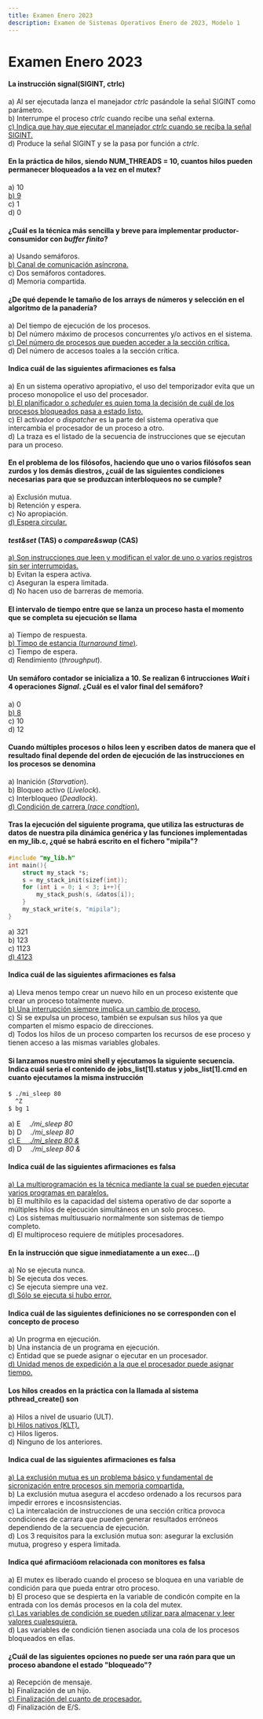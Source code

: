 ```yaml
---
title: Examen Enero 2023
description: Examen de Sistemas Operativos Enero de 2023, Modelo 1
---
```


# Examen Enero 2023

#### La instrucción signal(SIGINT, ctrlc)

a) Al ser ejecutada lanza el manejador *ctrlc* pasándole la señal SIGINT como parámetro.  
b) Interrumpe el proceso *ctrlc* cuando recibe una señal externa.  
<u>c) Indica que hay que ejecutar el manejador *ctrlc* cuando se reciba la señal SIGINT.</u>  
d) Produce la señal SIGINT y se la pasa por función a *ctrlc*.  

#### En la práctica de hilos, siendo NUM_THREADS = 10, cuantos hilos pueden permanecer bloqueados a la vez en el mutex?

a) 10  
<u>b) 9</u>  
c) 1  
d) 0  

#### ¿Cuál es la técnica más sencilla y breve para implementar productor-consumidor con *buffer finito*?

a) Usando semáforos.  
<u>b) Canal de comunicación asíncrona.</u>  
c) Dos semáforos contadores.  
d) Memoria compartida.  

#### ¿De qué depende le tamaño de los arrays de números y selección en el algoritmo de la panadería?

a) Del tiempo de ejecución de los procesos.  
b) Del número máximo de procesos concurrentes y/o activos en el sistema.  
<u>c) Del número de procesos que pueden acceder a la sección crítica.</u>  
d) Del número de accesos toales a la sección crítica.  

#### Indica cuál de las siguientes afirmaciones es falsa

a) En un sistema operativo apropiativo, el uso del temporizador evita que un proceso monopolice el uso del procesador.  
<u>b) El planificador o *scheduler* es quien toma la decisión de cuál de los procesos bloqueados pasa a estado listo.</u>  
c) El activador o *dispatcher* es la parte del sistema operativa que intercambia el procesador de un proceso a otro.  
d) La traza es el listado de la secuencia de instrucciones que se ejecutan para un proceso.  

<div style="page-break-before: always"></div>

#### En el problema de los filósofos, haciendo que uno o varios filósofos sean zurdos y los demás diestros, ¿cuál de las siguientes condiciones necesarias para que se produzcan interbloqueos no se cumple?

a) Exclusión mutua.  
b) Retención y espera.  
c) No apropiación.  
<u>d) Espera circular.</u>  

#### *test&set* (TAS) o *compare&swap* (CAS)

<u>a) Son instrucciones que leen y modifican el valor de uno o varios registros sin ser interrumpidas.</u>  
b) Evitan la espera activa.  
c) Aseguran la espera limitada.  
d) No hacen uso de barreras de memoria.  

#### El intervalo de tiempo entre que se lanza un proceso hasta el momento que se completa su ejecución se llama

a) Tiempo de respuesta.  
<u>b) Timpo de estancia (*turnaround time*)</u>.  
c) Tiempo de espera.  
d) Rendimiento (*throughput*).  

#### Un semáforo contador se inicializa a 10. Se realizan 6 intrucciones *Wait* i 4 operaciones *Signal*. ¿Cuál es el valor final del semáforo?

a) 0  
<u>b) 8</u>  
c) 10  
d) 12  

#### Cuando múltiples procesos o hilos leen y escriben datos de manera que el resultado final depende del orden de ejecución de las instrucciones en los procesos se denomina

a) Inanición (*Starvation*).  
b) Bloqueo activo (*Livelock*).  
c) Interbloqueo (*Deadlock*).  
<u>d) Condición de carrera (*race condtion*).</u>  

<div style='page-break-after: always;'></div>

#### Tras la ejecución del siguiente programa, que utiliza las estructuras de datos de nuestra pila dinámica genérica y las funciones implementadas en my_lib.c, ¿qué se habrá escrito en el fichero "mipila"?

```c
#include "my_lib.h"
int main(){
    struct my_stack *s;
    s = my_stack_init(sizef(int));
    for (int i = 0; i < 3; i++){
        my_stack_push(s, &datos[i]);
    }
    my_stack_write(s, "mipila");
}
```

a) 321  
b) 123  
c) 1123  
<u>d) 4123</u>  

#### Indica cuál de las siguientes afirmaciones es falsa

a) Lleva menos tempo crear un nuevo hilo en un proceso existente que crear un proceso totalmente nuevo.  
<u>b) Una interrupción siempre implica un cambio de proceso.</u>  
c) Si se expulsa un proceso, también se expulsan sus hilos ya que comparten el mismo espacio de direcciones.  
d) Todos los hilos de un proceso comparten los recursos de ese proceso y tienen acceso a las mismas variables globales.  

#### Si lanzamos nuestro mini shell y ejecutamos la siguiente secuencia. Indica cuál seria el contenido de jobs_list[1].status y jobs_list[1].cmd en cuanto ejecutamos la misma instrucción

```bash
$ ./mi_sleep 80
  ^Z
$ bg 1
```

a) E&emsp;    *./mi_sleep 80*  
b) D&emsp;    *./mi_sleep 80*  
<u>c) E&emsp;    *./mi_sleep 80 &*</u>  
d) D&emsp;    *./mi_sleep 80 &*  

#### Indica cuál de las siguientes afirmaciones es falsa

<u>a) La multiprogramación es la técnica mediante la cual se pueden ejecutar varios programas en paralelos.</u>  
b) El multihilo es la capacidad del sistema operativo de dar soporte a múltiples hilos de ejecución simultáneos en un solo proceso.  
c) Los sistemas multiusuario normalmente son sistemas de tiempo completo.  
d) El multiproceso requiere de mútiples procesadores.  

#### En la instrucción que sigue inmediatamente a un exec...()

a) No se ejecuta nunca.  
b) Se ejecuta dos veces.  
c) Se ejecuta siempre una vez.  
<u>d) Sólo se ejecuta si hubo error.</u>  

#### Indica cuál de las siguientes definiciones no se corresponden con el concepto de proceso

a) Un progrma en ejecución.  
b) Una instancia de un programa en ejecución.  
c) Entidad que se puede asignar o ejecutar en un procesador.  
<u>d) Unidad menos de expedición a la que el procesador puede asignar tiempo.</u>  

#### Los hilos creados en la práctica con la llamada al sistema pthread_create() son

a) Hilos a nivel de usuario (ULT).  
<u>b) Hilos nativos (KLT).</u>  
c) Hilos ligeros.  
d) Ninguno de los anteriores.  

#### Indica cual de las siguientes afirmaciones es falsa

<u>a) La exclusión mutua es un problema básico y fundamental de sicronización entre procesos sin memoria compartida.</u>  
b) La exclusión mutua asegura el accdeso ordenado a los recursos para impedir errores e incosnsistencias.  
c) La intercalación de instrucciones de una sección crítica provoca condiciones de carrara que pueden generar resultados erróneos dependiendo de la secuencia de ejecución.  
d) Los 3 requisitos para la exclusión mutua son: asegurar la exclusión mutua, progreso y espera limitada.  

#### Indica qué afirmacióom relacionada con monitores es falsa

a) El mutex es liberado cuando el proceso se bloquea en una variable de condición para que pueda entrar otro proceso.  
b) El proceso que se despierta en la variable de condicón compite en la entrada con los demás procesos en la cola del mutex.  
<u>c) Las variables de condición se pueden utilizar para almacenar y leer valores cualesquiera.</u>  
d) Las variables de condición tienen asociada una cola de los procesos bloqueados en ellas.  

#### ¿Cuál de las siguientes opciones no puede ser una raón para que un proceso abandone el estado "bloqueado"?

a) Recepción de mensaje.  
b) Finalización de un hijo.  
<u>c) Finalización del cuanto de procesador.</u>  
d) Finalización de E/S.  
